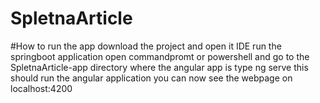 # SpletnaArticle
#How to run the app
download the project and open it IDE
run the springboot application
open commandpromt or powershell and go to the SpletnaArticle-app directory where the angular app is
type ng serve 
this should run the angular application
you can now see the webpage on localhost:4200

